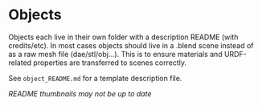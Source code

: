 # Objects

Objects each live in their own folder with a description README (with credits/etc). In most cases objects should live in a .blend scene instead of as a raw mesh file (dae/stl/obj...). This is to ensure materials and URDF-related properties are transferred to scenes correctly.

See `object_README.md` for a template description file.

_README thumbnails may not be up to date_